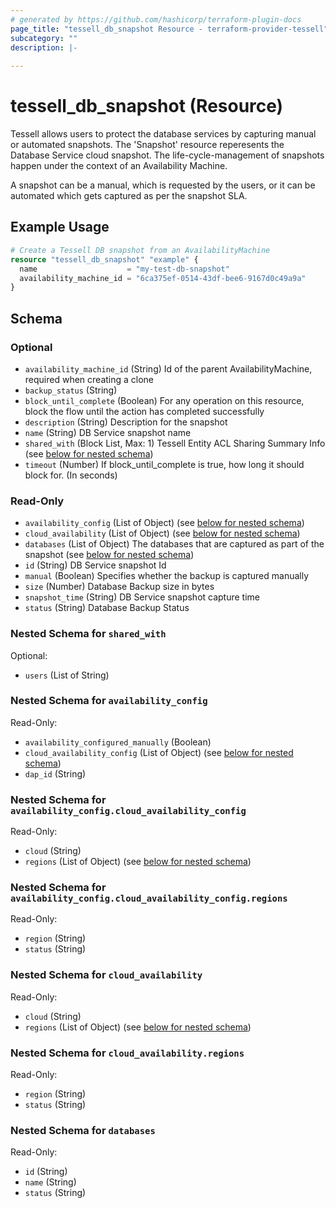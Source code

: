 ```yaml
---
# generated by https://github.com/hashicorp/terraform-plugin-docs
page_title: "tessell_db_snapshot Resource - terraform-provider-tessell"
subcategory: ""
description: |-
  
---
```


# tessell_db_snapshot (Resource)

Tessell allows users to protect the database services by capturing manual or automated snapshots. The 'Snapshot' resource reperesents the Database Service cloud snapshot. The life-cycle-management of snapshots happen under the context of an Availability Machine.

A snapshot can be a manual, which is requested by the users, or it can be automated which gets captured as per the snapshot SLA.

## Example Usage

```terraform
# Create a Tessell DB snapshot from an AvailabilityMachine
resource "tessell_db_snapshot" "example" {
  name                    = "my-test-db-snapshot"
  availability_machine_id = "6ca375ef-0514-43df-bee6-9167d0c49a9a"
}
```

<!-- schema generated by tfplugindocs -->
## Schema

### Optional

- `availability_machine_id` (String) Id of the parent AvailabilityMachine, required when creating a clone
- `backup_status` (String)
- `block_until_complete` (Boolean) For any operation on this resource, block the flow until the action has completed successfully
- `description` (String) Description for the snapshot
- `name` (String) DB Service snapshot name
- `shared_with` (Block List, Max: 1) Tessell Entity ACL Sharing Summary Info (see [below for nested schema](#nestedblock--shared_with))
- `timeout` (Number) If block_until_complete is true, how long it should block for. (In seconds)

### Read-Only

- `availability_config` (List of Object) (see [below for nested schema](#nestedatt--availability_config))
- `cloud_availability` (List of Object) (see [below for nested schema](#nestedatt--cloud_availability))
- `databases` (List of Object) The databases that are captured as part of the snapshot (see [below for nested schema](#nestedatt--databases))
- `id` (String) DB Service snapshot Id
- `manual` (Boolean) Specifies whether the backup is captured manually
- `size` (Number) Database Backup size in bytes
- `snapshot_time` (String) DB Service snapshot capture time
- `status` (String) Database Backup Status

<a id="nestedblock--shared_with"></a>
### Nested Schema for `shared_with`

Optional:

- `users` (List of String)


<a id="nestedatt--availability_config"></a>
### Nested Schema for `availability_config`

Read-Only:

- `availability_configured_manually` (Boolean)
- `cloud_availability_config` (List of Object) (see [below for nested schema](#nestedobjatt--availability_config--cloud_availability_config))
- `dap_id` (String)

<a id="nestedobjatt--availability_config--cloud_availability_config"></a>
### Nested Schema for `availability_config.cloud_availability_config`

Read-Only:

- `cloud` (String)
- `regions` (List of Object) (see [below for nested schema](#nestedobjatt--availability_config--cloud_availability_config--regions))

<a id="nestedobjatt--availability_config--cloud_availability_config--regions"></a>
### Nested Schema for `availability_config.cloud_availability_config.regions`

Read-Only:

- `region` (String)
- `status` (String)




<a id="nestedatt--cloud_availability"></a>
### Nested Schema for `cloud_availability`

Read-Only:

- `cloud` (String)
- `regions` (List of Object) (see [below for nested schema](#nestedobjatt--cloud_availability--regions))

<a id="nestedobjatt--cloud_availability--regions"></a>
### Nested Schema for `cloud_availability.regions`

Read-Only:

- `region` (String)
- `status` (String)



<a id="nestedatt--databases"></a>
### Nested Schema for `databases`

Read-Only:

- `id` (String)
- `name` (String)
- `status` (String)


